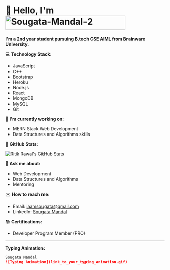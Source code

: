 # 👋 Hello, I'm <a href="https://imgbb.com/"><img src="https://i.ibb.co/tc8BySQ/Sougata-Mandal-2.gif" alt="Sougata-Mandal-2" margin="0" border="0" width="380" height="45"></a>

**I'm a 2nd year student pursuing B.tech CSE AIML from Brainware University.**

💻 **Technology Stack:**
- JavaScript
- C++
- Bootstrap
- Heroku
- Node.js
- React
- MongoDB
- MySQL
- Git

🌱 **I'm currently working on:**
- MERN Stack Web Development
- Data Structures and Algorithms skills

🌟 **GitHub Stats:**

![Ritik Rawal's GitHub Stats](https://github-readme-stats.vercel.app/api?username=your_github_username&show_icons=true&theme=radical)

💬 **Ask me about:**
- Web Development
- Data Structures and Algorithms
- Mentoring

✉️ **How to reach me:**
- Email: [iaamsougata@gmail.com](mailto:iaamsougata@gmail.com)
- LinkedIn: [Sougata Mandal](https://www.linkedin.com/in/sougata-mandal-51a55824b/)

📚 **Certifications:**
- Developer Program Member (PRO)

---

**Typing Animation:**

```markdown
Sougata Mandal
![Typing Animation](link_to_your_typing_animation.gif)

